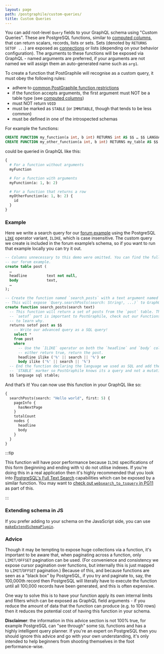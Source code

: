 ```yaml
---
layout: page
path: /postgraphile/custom-queries/
title: Custom Queries
---
```


You can add root-level `Query` fields to your GraphQL schema using "Custom
Queries". These are PostgreSQL functions, similar to
[computed columns](./computed-columns/), that can return scalars, records, lists
or sets. Sets (denoted by `RETURNS SETOF ...`) are exposed as
[connections](./tables/connections.md) or lists (depending on your behavior configuration). The arguments to these functions will be exposed
via GraphQL - named arguments are preferred, if your arguments are not named we
will assign them an auto-generated name such as `arg1`.

To create a function that PostGraphile will recognise as a custom query, it must
obey the following rules:

- adhere to
  [common PostGraphile function restrictions](./function-restrictions/)
- if the function accepts arguments, the first argument must NOT be a table type
  (see [computed columns](./computed-columns/))
- must NOT return `VOID`
- must be marked as `STABLE` (or `IMMUTABLE`, though that tends to be less
  common)
- must be defined in one of the introspected schemas

For example the functions:

```sql
CREATE FUNCTION my_function(a int, b int) RETURNS int AS $$ … $$ LANGUAGE sql IMMUTABLE;
CREATE FUNCTION my_other_function(a int, b int) RETURNS my_table AS $$ … $$ LANGUAGE sql STABLE;
```

could be queried in GraphQL like this:

```graphql
{
  # For a function without arguments
  myFunction

  # For a function with arguments
  myFunction(a: 1, b: 2)

  # For a function that returns a row
  myOtherFunction(a: 1, b: 2) {
    id
  }
}
```

### Example

Here we write a search query for our [forum example][] using the PostgreSQL
[`LIKE`][] operator variant, `ILIKE`, which is case insensitive. The custom
query we create is included in the forum example’s schema, so if you want to run
that example locally you can try it out.

```sql {10-27}
-- Columns unnecessary to this demo were omitted. You can find the full table in
-- our forum example.
create table post (
  …
  headline         text not null,
  body             text,
  …
);

-- Create the function named `search_posts` with a text argument named `search`.
-- This will expose `Query.searchPosts(search: String!, ...)` to GraphQL.
create function search_posts(search text)
  -- This function will return a set of posts from the `post` table. The
  -- `setof` part is important to PostGraphile, check out our Functions article
  -- to learn why.
  returns setof post as $$
    -- Write our advanced query as a SQL query!
    select *
    from post
    where
      -- Use the `ILIKE` operator on both the `headline` and `body` columns. If
      -- either return true, return the post.
      headline ilike ('%' || search || '%') or
      body ilike ('%' || search || '%')
  -- End the function declaring the language we used as SQL and add the
  -- `STABLE` marker so PostGraphile knows its a query and not a mutation.
  $$ language sql stable;
```

And that’s it! You can now use this function in your GraphQL like so:

```graphql {2}
{
  searchPosts(search: "Hello world", first: 5) {
    pageInfo {
      hasNextPage
    }
    totalCount
    nodes {
      headline
      body
    }
  }
}
```

:::tip

This function will have poor performance because `ILIKE`
specifications of this form (beginning and ending with `%`) do not utilise
indexes. If you're doing this in a real application then it's highly recommended
that you look into
[PostgreSQL's Full Text Search](http://rachbelaid.com/postgres-full-text-search-is-good-enough/)
capabilities which can be exposed by a similar function. You may want to
[check out `websearch_to_tsquery` in PG11](https://www.postgresql.org/docs/11/static/functions-textsearch.html)
as part of this.

:::

### Extending schema in JS

If you prefer adding to your schema on the JavaScript side, you can use
[`makeExtendSchemaPlugin`](./extending/make-extend-schema-plugin.md).

<!--
### GraphQL Schema Stitching

You can also stitch multiple GraphQL schemas together, you can read more about
doing this with PostGraphile here: [Authenticated and Stitched Schemas with
PostGraphile, Passport and
Stripe](https://medium.com/@sastraxi/authenticated-and-stitched-schemas-with-postgraphile-passport-and-stripe-a51490a858a2).

-->

[procedures]: /postgraphile/procedures/
[forum example]: https://github.com/graphile/postgraphile/tree/v4/examples/forum
[`like`]: http://www.postgresql.org/docs/current/static/functions-matching.html

### Advice

Though it may be tempting to expose huge collections via a function, it's
important to be aware that, when paginating across a function, only
`LIMIT/OFFSET` pagination can be used. (For convenience and consistency we
expose cursor pagination over functions, but internally this is just mapped to
`LIMIT`/`OFFSET` pagination.) Because of this, and because functions are seen as
a "black box" by PostgreSQL, if you try and paginate to, say, the 100,000th
record then PostgreSQL will literally have to execute the function until all
100,000 records have been generated, and this is often expensive.

One way to solve this is to have your function apply its own internal limits and
filters which can be exposed as GraphQL field arguments - if you reduce the
amount of data that the function can produce (e.g. to 100 rows) then it reduces
the potential cost of having this function in your schema.

**Disclaimer**: the information in this advice section is not 100% true, for
example PostgreSQL can "see through" some `SQL` functions and has a highly
intelligent query planner. If you're an expert on PostgreSQL then you should
ignore this advice and go with your own understanding, it's only intended to
help beginners from shooting themselves in the foot performance-wise.
